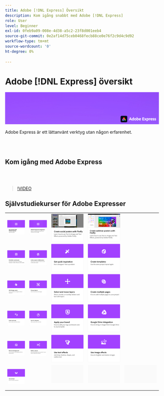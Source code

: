 ```yaml
---
title: Adobe [!DNL Express] Översikt
description: Kom igång snabbt med Adobe [!DNL Express]
role: User
level: Beginner
exl-id: 0feb9a09-008e-4d38-a5c2-23f8d001eeb4
source-git-commit: 0e2af14d75ceb0468fecb88ce0e76f2c9d4c9d92
workflow-type: tm+mt
source-wordcount: '0'
ht-degree: 0%

---
```


# Adobe [!DNL Express] översikt

![Express Hero-bild](../assets/Express.png)

Adobe Express är ett lättanvänt verktyg utan någon erfarenhet.

<br> 

## Kom igång med Adobe Express

<br> 

>[!VIDEO](https://video.tv.adobe.com/v/3420204?quality=12&learn=on&hidetitle=true)

## Självstudiekurser för Adobe Expresser

<table>
<tr>
   <td>
      <a href="get-started.md">
         <img alt="Kom igång med Adobe Express" src="assets/get-started.png" />
      </a>
  </td>
  <td>
      <a href="adobe-express-beginners.md">
         <img alt="Adobe Express för nybörjare" src="assets/beginners.png" />
      </a>
  </td>
  <td>
      <a href="create-social-posters.md">
         <img alt="Skapa affischer med Firefly" src="assets/social-firefly.png" />
      </a>
  </td>
  <td>
      <a href="create-webinar-poster.md">
         <img alt="Skapa affischer för webbseminarier med Firefly" src="assets/webinar-poster.png" />
      </a>
  </td>
</tr>
<tr>
 <td>
      <a href="schedule.md">
         <img alt="Schemalägg sociala inlägg" src="assets/schedule.png" />
      </a>
  </td>
   <td>
   <a href="collaborate.md">
      <img alt="Bjud in projektmedarbetare" src="assets/collaborate.png" />
   </a>
  </td>
 <td>
      <a href="get-inspiration.md">
         <img alt="Få snabb inspiration" src="assets/inspiration.png" />
      </a>
  </td>
  <td>
   <a href="create-templates.md">
      <img alt="Skapa mallar" src="assets/templates.png" />
   </a>
  </td>
</tr>
<tr>
 <td>
      <a href="add-design-assets.md">
         <img alt="Lägga till designresurser" src="assets/design-assets.png" />
      </a>
  </td>
 <td>
      <a href="group-objects.md">
         <img alt="Gruppera objekt" src="assets/group-objects.png" />
      </a>
  </td>
  <td>
      <a href="layers.md">
         <img alt="Markera och flytta lager" src="assets/layers.png" />
      </a>
  </td>
  <td>
      <a href="multiple-pages.md">
         <img alt="Skapa flera sidor" src="assets/multiple-pages.png" />
      </a>
  </td>
</tr>
<tr>
   <td>
      <a href="undo-redo.md">
         <img alt="Ångra och gör om" src="assets/undo-redo.png" />
      </a>
   </td>
  <td>
      <a href="cc-libraries.md">
         <img alt="Använd CC Libraries" src="assets/cc-libraries.png" />
      </a>
  </td>
 <td>
      <a href="brand.md">
         <img alt="Använd ert varumärke" src="assets/brand.png" />
      </a>
  </td>
  <td>
      <a href="google-drive.md">
         <img alt="Integrering med Google Drive" src="assets/google-drive.png" />
      </a>
  </td>
</tr>
<tr>
   <td>
      <a href="remove-background.md">
         <img alt="Ta bort bakgrund" src="assets/background.png" />
      </a>
  </td>
   <td>
      <a href="refine-cutout.md">
         <img alt="Finjustera ett urklipp" src="assets/cutouts.png" />
      </a>
  </td>
  <td>
      <a href="text-effects.md">
         <img alt="Använda texteffekter" src="assets/text-effects.png" />
      </a>
  </td>
  <td>
      <a href="image-effects.md">
         <img alt="Använda bildeffekter" src="assets/image-effects.png" />
      </a>
  </td>
</tr>
<tr>
  <td>
   <a href="create-curved-text.md">
      <img alt="Skapa böjd text" src="assets/curved-text.png" />
   </a>
  </td>
  <td>
  <td>
    <img alt="Mellanrum" src="../assets/Gray_thumbnail.png" />
    <div>
    <br>
  </td>
  <td>
    <img alt="Mellanrum" src="../assets/Gray_thumbnail.png" />
    <div>
    <br>
  </td>
  <td>
    <img alt="Mellanrum" src="../assets/Gray_thumbnail.png" />
    <div>
    <br>
  </td>
</tr>
</table>
